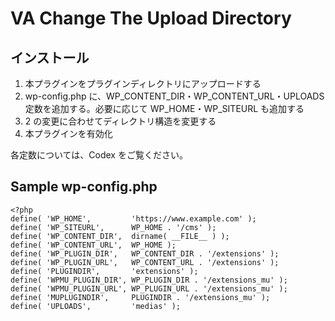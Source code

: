 # VA Change The Upload Directory

## インストール

1. 本プラグインをプラグインディレクトリにアップロードする
2. wp-config.php に、WP_CONTENT_DIR・WP_CONTENT_URL・UPLOADS 定数を追加する。必要に応じて WP_HOME・WP_SITEURL も追加する
3. 2 の変更に合わせてディレクトリ構造を変更する
4. 本プラグインを有効化

各定数については、Codex をご覧ください。

## Sample wp-config.php

```
<?php
define( 'WP_HOME',         'https://www.example.com' );
define( 'WP_SITEURL',      WP_HOME . '/cms' );
define( 'WP_CONTENT_DIR',  dirname( __FILE__ ) );
define( 'WP_CONTENT_URL',  WP_HOME );
define( 'WP_PLUGIN_DIR',   WP_CONTENT_DIR . '/extensions' );
define( 'WP_PLUGIN_URL',   WP_CONTENT_URL . '/extensions' );
define( 'PLUGINDIR',       'extensions' );
define( 'WPMU_PLUGIN_DIR', WP_PLUGIN_DIR . '/extensions_mu' );
define( 'WPMU_PLUGIN_URL', WP_PLUGIN_URL . '/extensions_mu' );
define( 'MUPLUGINDIR',     PLUGINDIR . '/extensions_mu' );
define( 'UPLOADS',         'medias' );

```
